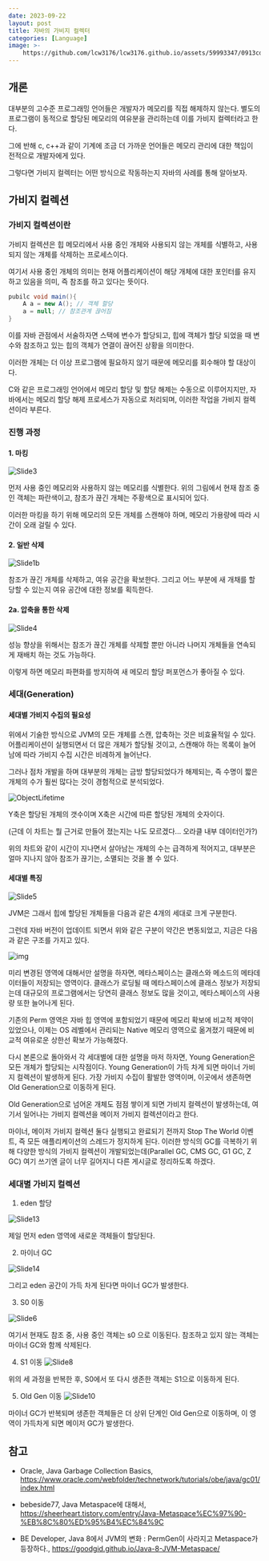 ```yaml
---
date: 2023-09-22
layout: post
title: 자바의 가비지 컬렉터
categories: [Language]
image: >-
    https://github.com/lcw3176/lcw3176.github.io/assets/59993347/0913cd89-ec62-4c98-942d-3bc09eba6463
---
```


## 개론

대부분의 고수준 프로그래밍 언어들은 개발자가 메모리를 직접 해제하지 않는다.
별도의 프로그램이 동적으로 할당된 메모리의 여유분을 관리하는데 이를 가비지 컬렉터라고 한다.  

그에 반해 c, c++과 같이 기계에 조금 더 가까운 언어들은 메모리 관리에 대한 책임이 전적으로 개발자에게 있다.

그렇다면 가비지 컬렉터는 어떤 방식으로 작동하는지 자바의 사례를 통해 알아보자.


## 가비지 컬렉션

### 가비지 컬렉션이란

가비지 컬렉션은 힙 메모리에서 사용 중인 개체와 사용되지 않는 개체를 식별하고, 
사용되지 않는 개체를 삭제하는 프로세스이다. 

여기서 사용 중인 개체의 의미는 현재 어플리케이션이 해당 개체에 대한 포인터를 유지하고 있음을 의미, 즉 참조를 하고 있다는 뜻이다. 

```java
pubilc void main(){
    A a = new A(); // 객체 할당
    a = null; // 참조관계 끊어짐
}

```
이를 자바 관점에서 서술하자면 스택에 변수가 할당되고, 힙에 객체가 할당 되었을 때 변수와 참조하고 있는 힙의 객체가 연결이 끊어진 상황을 의미한다.

이러한 개체는 더 이상 프로그램에 필요하지 않기 때문에 메모리를 회수해야 할 대상이다.

C와 같은 프로그래밍 언어에서 메모리 할당 및 할당 해제는 수동으로 이루어지지만, 자바에서는 메모리 할당 해제 프로세스가 자동으로 처리되며, 이러한 작업을 가비지 컬렉션이라 부른다.

### 진행 과정

#### 1. 마킹

![Slide3](https://github.com/lcw3176/lcw3176.github.io/assets/59993347/f779da1a-1a74-43b5-8ec2-81c52796e7db)


먼저 사용 중인 메모리와 사용하지 않는 메모리를 식별한다.
위의 그림에서 현재 참조 중인 객체는 파란색이고, 참조가 끊긴 개체는 주황색으로 표시되어 있다.

이러한 마킹을 하기 위해 메모리의 모든 개체를 스캔해야 하며, 메모리 가용량에 따라 시간이 오래 걸릴 수 있다.

#### 2. 일반 삭제

![Slide1b](https://github.com/lcw3176/lcw3176.github.io/assets/59993347/3aa268ac-11ad-41a0-bb7c-1ad7527c01c6)

참조가 끊긴 개체를 삭제하고, 여유 공간을 확보한다. 
그리고 어느 부분에 새 개채를 할당할 수 있는지 여유 공간에 대한 정보를 획득한다.


#### 2a. 압축을 통한 삭제

![Slide4](https://github.com/lcw3176/lcw3176.github.io/assets/59993347/44cb1cb8-81f3-4ef8-b3d2-826ff9671ead)

성능 향상을 위해서는 참조가 끊긴 개체를 삭제할 뿐만 아니라 나머지 개체들을 연속되게 재배치 하는 것도 가능하다.

이렇게 하면 메모리 파편화를 방지하여 새 메모리 할당 퍼포먼스가 좋아질 수 있다.

### 세대(Generation)

#### 세대별 가비지 수집의 필요성

위에서 기술한 방식으로 JVM의 모든 개체를 스캔, 압축하는 것은 비효율적일 수 있다.
어플리케이션이 실행되면서 더 많은 개체가 할당될 것이고, 스캔해야 하는 목록이 늘어남에 따라 가비지 수집 시간은 비례하게 늘어난다.

그러나 점차 개발을 하며 대부분의 개체는 금방 할당되었다가 해제되는, 즉 수명이 짧은 개체의 수가 훨씬 많다는 것이 경험적으로 분석되었다.  

![ObjectLifetime](https://github.com/lcw3176/lcw3176.github.io/assets/59993347/57bba542-a072-4205-b974-27a0819fd433)

Y축은 할당된 개체의 갯수이며 X축은 시간에 따른 할당된 개체의 숫자이다. 

(근데 이 차트는 뭘 근거로 만들어 졌는지는 나도 모르겠다... 오라클 내부 데이터인가?)

위의 차트와 같이 시간이 지나면서 살아남는 개체의 수는 급격하게 적어지고, 대부분은 얼마 지나지 않아 참조가 끊기는, 소멸되는 것을 볼 수 있다.

#### 세대별 특징

![Slide5](https://github.com/lcw3176/lcw3176.github.io/assets/59993347/2d572adb-412f-4310-b702-c29500e9d9f4)

JVM은 그래서 힙에 할당된 개체들을 다음과 같은 4개의 세대로 크게 구분한다.

그런데 자바 버전이 업데이트 되면서 위와 같은 구분이 약간은 변동되었고, 지금은 다음과 같은 구조를 가지고 있다.

![img](https://github.com/lcw3176/lcw3176.github.io/assets/59993347/2983e061-916e-4c22-add3-e68f3c123132)

미리 변경된 영역에 대해서만 설명을 하자면, 메타스페이스는 클래스와 메소드의 메타데이터들이 저장되는 영역이다. 클래스가 로딩될 때 메타스페이스에 클래스 정보가 저장되는데 대규모의 프로그램에서는 당연히 클래스 정보도 많을 것이고, 메타스페이스의 사용량 또한 늘어나게 된다. 

기존의 Perm 영역은 자바 힙 영역에 포함되었기 때문에 메모리 확보에 비교적 제약이 있었으나, 이제는 OS 레벨에서 관리되는 Native 메모리 영역으로 옮겨졌기 때문에 비교적 여유로운 상한선 확보가 가능해졌다. 

다시 본론으로 돌아와서 각 세대별에 대한 설명을 마저 하자면, Young Generation은 모든 개체가 할당되는 시작점이다. Young Generation이 가득 차게 되면 마이너 가비지 컬렉션이 발생하게 된다. 가장 가비지 수집이 활발한 영역이며, 이곳에서 생존하면 Old Generation으로 이동하게 된다.

Old Generation으로 넘어온 개체도 점점 쌓이게 되면 가비지 컬렉션이 발생하는데, 여기서 일어나는 가비지 컬렉션을 메이저 가비지 컬렉션이라고 한다.

마이너, 메이저 가비지 컬렉션 둘다 실행되고 완료되기 전까지 Stop The World 이벤트, 즉 모든 애플리케이션의 스레드가 정지하게 된다. 이러한 방식의 GC를 극복하기 위해 다양한 방식의 가비지 컬렉션이 개발되었는데(Parallel GC, CMS GC, G1 GC, Z GC) 여기 쓰기엔 글이 너무 길어지니 다른 게시글로 정리하도록 하겠다.

### 세대별 가비지 컬렉션

1. eden 할당

![Slide13](https://github.com/lcw3176/lcw3176.github.io/assets/59993347/79652c6a-ebf7-4efb-b0f5-ab5c5be99759)

제일 먼저 eden 영역에 새로운 객체들이 할당된다. 

2. 마이너 GC

![Slide14](https://github.com/lcw3176/lcw3176.github.io/assets/59993347/2ee05c45-a5b1-45d5-abce-20b79315c2f3)

그리고 eden 공간이 가득 차게 된다면 마이너 GC가 발생한다.

3. S0 이동

![Slide6](https://github.com/lcw3176/lcw3176.github.io/assets/59993347/f6e3dedc-6917-45c5-b92d-9f0f1e37cae3)

여기서 현재도 참조 중, 사용 중인 객체는 s0 으로 이동된다. 참조하고 있지 않는 객체는 마이너 GC와 함께 삭제된다.

4. S1 이동
![Slide8](https://github.com/lcw3176/lcw3176.github.io/assets/59993347/7461c2a8-27ce-4888-a1e1-c75d25d19ae8)

위의 세 과정을 반복한 후, S0에서 또 다시 생존한 객체는 S1으로 이동하게 된다.

5. Old Gen 이동
![Slide10](https://github.com/lcw3176/lcw3176.github.io/assets/59993347/3d7f4413-fd17-4a07-9780-efe16c4a30bf)

마이너 GC가 반복되며 생존한 객체들은 더 상위 단계인 Old Gen으로 이동하며, 이 영역이 가득차게 되면 
메이저 GC가 발생한다.


## 참고
- Oracle, Java Garbage Collection Basics, https://www.oracle.com/webfolder/technetwork/tutorials/obe/java/gc01/index.html

- bebeside77, Java Metaspace에 대해서, https://sheerheart.tistory.com/entry/Java-Metaspace%EC%97%90-%EB%8C%80%ED%95%B4%EC%84%9C

- BE Developer, Java 8에서 JVM의 변화 : PermGen이 사라지고 Metaspace가 등장하다., https://goodgid.github.io/Java-8-JVM-Metaspace/